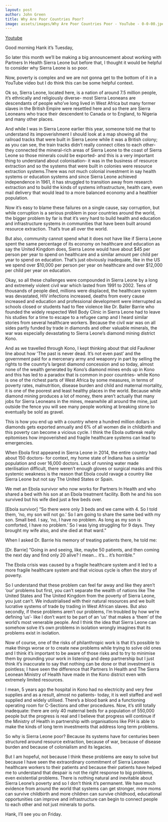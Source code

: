 ```yaml
---
layout: post
author: John Green
title: Why Are Poor Countries Poor?
image: assets/images/Why Are Poor Countries Poor - YouTube - 0-0-00.jpeg
---
```

[Youtube](https://youtube.com/watch?v=snj6W9c8VIo)

Good morning Hank it’s Tuesday,

So later this month we’ll be making a big announcement about working with Partners In Health Sierra Leone but before that, I thought it would be helpful to consider why Sierra Leone is so poor.

Now, poverty is complex and we are not gonna get to the bottom of it in a YouTube video but I do think this can be some helpful context.

Ok so, Sierra Leone, located here, is a nation of around 7.5 million people, it’s ethnically and religiously diverse- most Sierra Leoneans are descendants of people who’ve long lived in West Africa but many former slaves in the British Empire were resettled here and so there are Sierra Leoneans who trace their descendent to Canada or to England, to Nigeria and many other places.

And while I was in Sierra Leone earlier this year, someone told me that to understand its impoverishment I should look at a map showing all the railroad tracks that were built in Sierra Leone while it was a British colony; as you can see, the train tracks didn’t really connect cities to each other- they connected the mineral-rich areas of Sierra Leone to the coast of Sierra Leone so those minerals could be exported- and this is a very important thing to understand about colonisation- it was in the business of resource extraction and so the systems that were built in colonies were resource extraction systems.There was not much colonial investment in say health systems or education systems and since Sierra Leone achieved independence in 1961, it has struggled to transition away from research extraction and to build the kinds of systems infrastructure, health care, even mail delivery that would lead to a more balanced economy and a healthier population.

Now it’s easy to blame these failures on a single cause, say corruption, but while corruption is a serious problem in poor countries around the world, the bigger problem by far is that it’s very hard to build health and education and infrastructure systems in communities that have been built around resource extraction. That’s true all over the world.

But also, community cannot spend what it does not have like if Sierra Leone spent the same percentage of its economy on healthcare and education as say the United Kingdom does, Sierra Leone would have about $45 per person per year to spend on healthcare and a similar amount per child per year to spend on education. That’s just obviously inadequate, like in the US we spend over $10,000 per person per year on healthcare and over $12,000 per child per year on education.

Okay, so all these challenges were compounded in Sierra Leone by a long and extremely violent civil war which lasted from 1991 to 2002. Tens of thousands of people died, millions were displaced, the healthcare system was devastated, HIV infections increased, deaths from every cause increased and education and professional development were interrupted as schools closed or students had to flee violence like Dr. Bailer Barrie who founded the widely respected Well Body Clinic in Sierra Leone had to leave his studies for a time to escape to a refugee camp and I heard similar stories from several healthcare workers. Because the civil war was on all sides partly funded by trade in diamonds and other valuable minerals, the war was especially devastating to Sierra Leone’s diamond mining district Kono.

And as we travelled through Kono, I kept thinking about that old Faulkner line about how 'The past is never dead. It’s not even past’ and the government paid for a mercenary army and weaponry in part by selling the rights to the counrty’s largest diamond concession and so today, almost none of the wealth generated by Kono’s diamond mines ends up in Kono and this has led to a paradox that is common in poor countries- while Kono is one of the richest parts of West Africa by some measures, in terms of poverty rates, malnutrition, disease burden and child and maternal mortality, it is one of the poorest and least healthy places in the world. Because while diamond mining produces a lot of money, there aren’t actually that many jobs for Sierra Leoneans in the mines, meanwhile all around the mine, just outside the fence you will see many people working at breaking stone to eventually be sold as gravel.

This is how you end up with a country where a hundred million dollars in diamonds gets exported annually and 6% of all women die in childbirth and this poverty can become a vicious cycle. I think the Ebola outbreak really epitomises how impoverished and fragile healthcare systems can lead to emergencies.

When Ebola first appeared in Sierra Leone in 2014, the entire country had about 150 doctors- for context, my home state of Indiana has a similar population and over 16,000 doctors. Lack of running water made sterilisation difficult, there weren’t enough gloves or surgical masks and this systemic weakness is the reason that Ebola could ravage a country like Sierra Leone but not say The United States or Spain.

We met an Ebola survivor who now works for Partners In Health and who shared a bed with his son at an Ebola treatment facility. Both he and his son survived but his wife died just a few beds over. 

[Ebola survivor] “So there were only 3 beds and we came with 4. So I told them, ‘no, my son will not go.’ So I am going to share the same bed with my son. Small bed. I say, ‘no, I have no problem. As long as my son is comforted, I have no problem.’ So I was lying struggling for 9 days. They brought my wife also, and she died at that ward.”

When I asked Dr. Barrie his memory of treating patients there, he told me:

[Dr. Barrie] “Going in and seeing, like, maybe 50 patients, and then coming the next day and find only 20 alive? I mean... it’s... it’s horrible.”

The Ebola crisis was caused by a fragile healthcare system and it led to a more fragile healthcare system and that vicious cycle is often the story of poverty.

So I understand that these problem can feel far away and like they aren’t ‘our’ problems but first, you can’t separate the wealth of nations like The United States and The United Kingdom from the poverty of Sierra Leone, you just can’t. We industrialised with their natural resources and we built lucrative systems of trade by trading in West African slaves. But also secondly, if these problems aren’t our problems, I’m troubled by how we’re defining ‘us’- like I don’t want to be part of an ‘us’ that makes a ‘them’ of the world’s most venerable people. And I think the idea that Sierra Leone can somehow solve it’s own problems in isolation wrongly imagines that its problems exist in isolation.

Now of course, one of the risks of philanthropic work is that it’s possible to make things worse or to create new problems while trying to solve old ones and I think it’s important to be aware of those risks and to try to minimise them by grounding your work in listening and deep partnership but I just think it’s inaccurate to say that nothing can be done or that investment is pointless; I have seen the difference that Partners In Health and The Sierra Leonean Ministry of Health have made in the Kono district even with extremely limited resources.

I mean, 5 years ago the hospital in Kono had no electricity and very few supplies and as a result, almost no patients- today, it is well staffed and well supplied and widely utilised. There’s a blood bank and a functioning operating room for C-Sections and other procedures. Now, it’s still totally inadequate: there are only 40 maternal beds for a population of 550,000 people but the progress is real and I believe that progress will continue if the Ministry of Health in partnership with organisations like PiH is able to make the kinds of long term investments that address long term problems.

So why is Sierra Leone poor? Because its systems have for centuries been structured around resource extraction, because of war, because of disease burden and because of colonialism and its legacies.

But I am hopeful, not because I think these problems are easy to solve but because I have seen the extraordinary commitment of Sierra Leonean healthcare workers to their patients and because their patients have helped me to understand that despair is not the right response to big problems, even existential problems. There is nothing natural and inevitable about Sierra Leone’s poverty and so I don’t think it’s permanent. We have much evidence from around the world that systems can get stronger, more moms can survive childbirth and more children can survive childhood, educational opportunities can improve and infrastructure can begin to connect people to each other and not just minerals to ports. 

Hank, I’ll see you on Friday. 